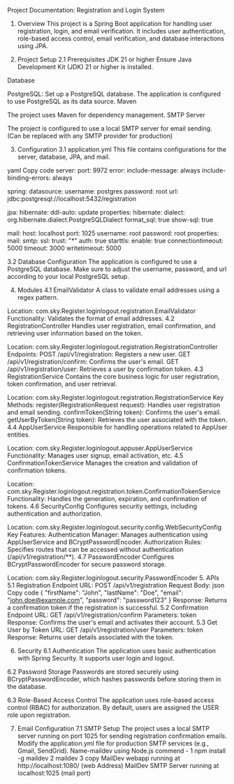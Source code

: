 Project Documentation: Registration and Login System
1. Overview
This project is a Spring Boot application for handling user registration, login, and email verification. It includes user authentication, role-based access control, email verification, and database interactions using JPA.

2. Project Setup
2.1 Prerequisites
JDK 21 or higher
Ensure Java Development Kit (JDK) 21 or higher is installed.

Database

PostgreSQL: Set up a PostgreSQL database. The application is configured to use PostgreSQL as its data source.
Maven

The project uses Maven for dependency management.
SMTP Server

The project is configured to use a local SMTP server for email sending. (Can be replaced with any SMTP provider for production)

3. Configuration
3.1 application.yml
This file contains configurations for the server, database, JPA, and mail.

yaml
Copy code
server:
  port: 9972
  error:
    include-message: always
    include-binding-errors: always

spring:
  datasource:
    username: postgres
    password: root
    url: jdbc:postgresql://localhost:5432/registration

  jpa:
    hibernate:
      ddl-auto: update
    properties:
      hibernate:
        dialect: org.hibernate.dialect.PostgreSQLDialect
        format_sql: true
    show-sql: true

  mail:
    host: localhost
    port: 1025
    username: root
    password: root
    properties:
      mail:
        smtp:
          ssl:
            trust: "*"
          auth: true
          starttls:
            enable: true
          connectiontimeout: 5000
          timeout: 3000
          writetimeout: 5000

3.2 Database Configuration
The application is configured to use a PostgreSQL database. Make sure to adjust the username, password, and url according to your local PostgreSQL setup.

4. Modules
4.1 EmailValidator
A class to validate email addresses using a regex pattern.

Location: com.sky.Register.loginlogout.registration.EmailValidator
Functionality: Validates the format of email addresses.
4.2 RegistrationController
Handles user registration, email confirmation, and retrieving user information based on the token.

Location: com.sky.Register.loginlogout.registration.RegistrationController
Endpoints:
POST /api/v1/registration: Registers a new user.
GET /api/v1/registration/confirm: Confirms the user's email.
GET /api/v1/registration/user: Retrieves a user by confirmation token.
4.3 RegistrationService
Contains the core business logic for user registration, token confirmation, and user retrieval.

Location: com.sky.Register.loginlogout.registration.RegistrationService
Key Methods:
register(RegistrationRequest request): Handles user registration and email sending.
confirmToken(String token): Confirms the user's email.
getUserByToken(String token): Retrieves the user associated with the token.
4.4 AppUserService
Responsible for handling operations related to AppUser entities.

Location: com.sky.Register.loginlogout.appuser.AppUserService
Functionality: Manages user signup, email activation, etc.
4.5 ConfirmationTokenService
Manages the creation and validation of confirmation tokens.

Location: com.sky.Register.loginlogout.registration.token.ConfirmationTokenService
Functionality: Handles the generation, expiration, and confirmation of tokens.
4.6 SecurityConfig
Configures security settings, including authentication and authorization.

Location: com.sky.Register.loginlogout.security.config.WebSecurityConfig
Key Features:
Authentication Manager: Manages authentication using AppUserService and BCryptPasswordEncoder.
Authorization Rules: Specifies routes that can be accessed without authentication (/api/v1/registration/**).
4.7 PasswordEncoder
Configures BCryptPasswordEncoder for secure password storage.

Location: com.sky.Register.loginlogout.security.PasswordEncoder
5. APIs
5.1 Registration Endpoint
URL: POST /api/v1/registration
Request Body:
json
Copy code
{
  "firstName": "John",
  "lastName": "Doe",
  "email": "john.doe@example.com",
  "password": "password123"
}
Response: Returns a confirmation token if the registration is successful.
5.2 Confirmation Endpoint
URL: GET /api/v1/registration/confirm
Parameters: token
Response: Confirms the user's email and activates their account.
5.3 Get User by Token
URL: GET /api/v1/registration/user
Parameters: token
Response: Returns user details associated with the token.

6. Security
6.1 Authentication
The application uses basic authentication with Spring Security. It supports user login and logout.

6.2 Password Storage
Passwords are stored securely using BCryptPasswordEncoder, which hashes passwords before storing them in the database.

6.3 Role-Based Access Control
The application uses role-based access control (RBAC) for authorization. By default, users are assigned the USER role upon registration.

7. Email Configuration
7.1 SMTP Setup
The project uses a local SMTP server running on port 1025 for sending registration confirmation emails. Modify the application.yml file for production SMTP services (e.g., Gmail, SendGrid).
Name-maildev
using Node.js
commend - 1 npm install -g maildev
2 maildev
3 copy MailDev webapp running at http://localhost:1080/ (web Address)
MailDev SMTP Server running at localhost:1025 (mail port)
  
